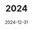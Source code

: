 ---
date: 2024-12-31
title: 2024
params:
  featured: false
  private: false
description: Mein Jahr 2024
resources:
  - src: 18_1_Hesselberg
    params:
      cover: true
---